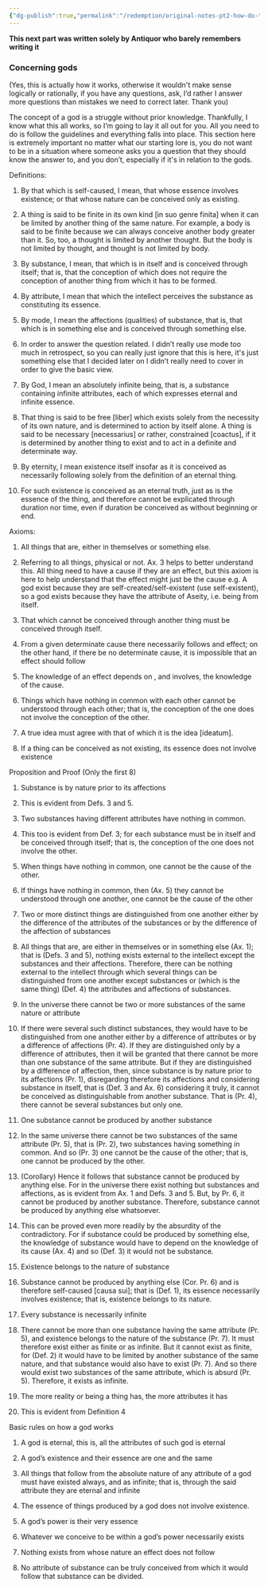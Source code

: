 ```yaml
---
{"dg-publish":true,"permalink":"/redemption/original-notes-pt2-how-do-the-gods-work/","created":"2024-06-26T10:37:42.520-08:00","updated":"2024-06-13T14:32:31.444-08:00"}
---
```


**This next part was written solely by Antiquor who barely remembers writing it**
### Concerning gods

(Yes, this is actually how it works, otherwise it wouldn't make sense logically or rationally, if you have any questions, ask, I’d rather I answer more questions than mistakes we need to correct later. Thank you)

  

The concept of a god is a struggle without prior knowledge. Thankfully, I know what this all works, so I’m going to lay it all out for you. All you need to do is follow the guidelines and everything falls into place. This section here is extremely important no matter what our starting lore is, you do not want to be in a situation where someone asks you a question that they should know the answer to, and you don’t, especially if it's in relation to the gods.

  
  

Definitions:

  

1. By that which is self-caused, I mean, that whose essence involves existence; or that whose nature can be conceived only as existing.
    
2. A thing is said to be finite in its own kind [in suo genre finita] when it can be limited by another thing of the same nature. For example, a body is said to be finite because we can always conceive another body greater than it. So, too, a thought is limited by another thought. But the body is not limited by thought, and thought is not limited by body.
    
3. By substance, I mean, that which is in itself and is conceived through itself; that is, that the conception of which does not require the conception of another thing from which it has to be formed.
    
4. By attribute, I mean that which the intellect perceives the substance as constituting its essence.
    
5. By mode, I mean the affections (qualities) of substance, that is, that which is in something else and is conceived through something else.
    

1. In order to answer the question related. I didn’t really use mode too much in retrospect, so you can really just ignore that this is here, it's just something else that I decided later on I didn’t really need to cover in order to give the basic view.
    

7. By God, I mean an absolutely infinite being, that is, a substance containing infinite attributes, each of which expresses eternal and infinite essence.
    
8. That thing is said to be free [liber] which exists solely from the necessity of its own nature, and is determined to action by itself alone. A thing is said to be necessary [necessarius] or rather, constrained [coactus], if it is determined by another thing to exist and to act in a definite and determinate way.
    
9. By eternity, I mean existence itself insofar as it is conceived as necessarily following solely from the definition of an eternal thing.
    

1. For such existence is conceived as an eternal truth, just as is the essence of the thing, and therefore cannot be explicated through duration nor time, even if duration be conceived as without beginning or end.
    

  

Axioms:

  

1. All things that are, either in themselves or something else.
    

1. Referring to all things, physical or not. Ax. 3 helps to better understand this. All thing need to have a cause if they are an effect, but this axiom is here to help understand that the effect might just be the cause e.g. A god exist because they are self-created/self-existent (use self-existent), so a god exists because they have the attribute of Aseity, i.e. being from itself. 
    

3. That which cannot be conceived through another thing must be conceived through itself.
    
4. From a given determinate cause there necessarily follows and effect; on the other hand, if there be no determinate cause, it is impossible that an effect should follow
    
5. The knowledge of an effect depends on , and involves, the knowledge of the cause.
    
6. Things which have nothing in common with each other cannot be understood through each other; that is, the conception of the one does not involve the conception of the other.
    
7. A true idea must agree with that of which it is the idea [ideatum].
    
8. If a thing can be conceived as not existing, its essence does not involve existence
    

  
  

Proposition and Proof (Only the first 8)

  

1. Substance is by nature prior to its affections
    

1. This is evident from Defs. 3 and 5.
    

3. Two substances having different attributes have nothing in common.
    

1. This too is evident from Def. 3; for each substance must be in itself and be conceived through itself; that is, the conception of the one does not involve the other.
    

5. When things have nothing in common, one cannot be the cause of the other.
    

1. If things have nothing in common, then (Ax. 5) they cannot be understood through one another, one cannot be the cause of the other
    

7. Two or more distinct things are distinguished from one another either by the difference of the attributes of the substances or by the difference of the affection of substances
    

1. All things that are, are either in themselves or in something else (Ax. 1); that is (Defs. 3 and 5), nothing exists external to the intellect except the substances and their affections. Therefore, there can be nothing external to the intellect through which several things can be distinguished from one another except substances or (which is the same thing) (Def. 4) the attributes and affections of substances.
    

9. In the universe there cannot be two or more substances of the same nature or attribute
    

1. If there were several such distinct substances, they would have to be distinguished from one another either by a difference of attributes or by a difference of affections (Pr. 4). If they are distinguished only by a difference of attributes, then it will be granted that there cannot be more than one substance of the same attribute. But if they are distinguished by a difference of affection, then, since substance is by nature prior to its affections (Pr. 1), disregarding therefore its affections and considering substance in itself, that is (Def. 3 and Ax. 6) considering it truly, it cannot be conceived as distinguishable from another substance. That is (Pr. 4), there cannot be several substances but only one.
    

11. One substance cannot be produced by another substance
    

1. In the same universe there cannot be two substances of the same attribute (Pr. 5), that is (Pr. 2), two substances having something in common. And so (Pr. 3) one cannot be the cause of the other; that is, one cannot be produced by the other.
    
2. (Corollary) Hence it follows that substance cannot be produced by anything else. For in the universe there exist nothing but substances and affections, as is evident from Ax. 1 and Defs. 3 and 5. But, by Pr. 6, it cannot be produced by another substance. Therefore, substance cannot be produced by anything else whatsoever.
    
3. This can be proved even more readily by the absurdity of the contradictory. For if substance could be produced by something else, the knowledge of substance would have to depend on the knowledge of its cause (Ax. 4) and so (Def. 3) it would not be substance.
    

13. Existence belongs to the nature of substance
    

1. Substance cannot be produced by anything else (Cor. Pr. 6) and is therefore self-caused [causa sui]; that is (Def. 1), its essence necessarily involves existence; that is, existence belongs to its nature.
    

15. Every substance is necessarily infinite
    

1. There cannot be more than one substance having the same attribute (Pr. 5), and existence belongs to the nature of the substance (Pr. 7). It must therefore exist either as finite or as infinite. But it cannot exist as finite, for (Def. 2) it would have to be limited by another substance of the same nature, and that substance would also have to exist (Pr. 7). And so there would exist two substances of the same attribute, which is absurd (Pr. 5). Therefore, it exists as infinite.
    

17. The more reality or being a thing has, the more attributes it has
    

1. This is evident from Definition 4
    

  
  
  

Basic rules on how a god works

  

1. A god is eternal, this is, all the attributes of such god is eternal
    
2. A god’s existence and their essence are one and the same
    
3. All things that follow from the absolute nature of any attribute of a god must have existed always, and as infinite; that is, through the said attribute they are eternal and infinite
    
4. The essence of things produced by a god does not involve existence.
    
5. A god’s power is their very essence
    
6. Whatever we conceive to be within a god’s power necessarily exists
    
7. Nothing exists from whose nature an effect does not follow
    
8. No attribute of substance can be truly conceived from which it would follow that substance can be divided.



